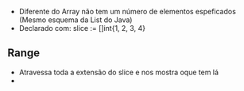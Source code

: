 - Diferente do Array não tem um número de elementos espeficados (Mesmo esquema da List do Java)
- Declarado com: slice := \[]int{1, 2, 3, 4}

## Range

- Atravessa toda a extensão do slice e nos mostra oque tem lá
- 